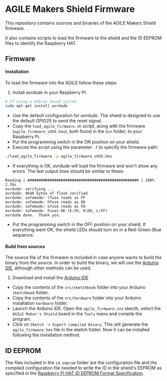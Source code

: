 <!--
# Copyright (C) 2017 Libelium Comunicaciones Distribuidas S.L.
# All rights reserved. This program and the accompanying materials
# are made available under the terms of the Eclipse Public License v1.0
# which accompanies this distribution, and is available at
# http://www.eclipse.org/legal/epl-v10.html
# 
# Contributors:
#     Libelium - initial API and implementation
-->

# AGILE Makers Shield Firmware

This repository contains sources and binaries of
the AGILE Makers Shield firmware.

It also contains scripts to load the firmware to the shield
and the ID EEPROM files to identify the Raspberry HAT.


## Firmware

#### Installation

To load the firmware into the AGILE follow these steps:

1. Install _avrdude_ in your Raspberry Pi:
```bash
# If using a Debian based system
sudo apt-get install avrdude
```
* Use the default configuration for _avrdude_. The shield is
designed to use the default GPIO25 to send the reset signal.
* Copy the `load_agile_firmware.sh` script, along with the
firmware (`agile_firmware_vXXX.hex`), both found in the `bin`
folder, to your Raspberry Pi.
* Put the programming switch in the ON position on your shield.
* Execute the script using the parameter `-f` to specify the
firmware path:
```bash
./load_agile_firmware -p agile_firmware_vXXX.hex
```
* If everything is OK, _avrdude_ will load the firmware and
won't show any errors. The last output lines should be similar
to these:
```
Reading | ################################################## | 100% 2.39s
avrdude: verifying ...
avrdude: 9640 bytes of flash verified
avrdude: safemode: lfuse reads as FF
avrdude: safemode: hfuse reads as D8
avrdude: safemode: efuse reads as FD
avrdude: safemode: Fuses OK (E:FD, H:D8, L:FF)
avrdude done.  Thank you.
```
* Put the programming switch in the OFF position on your shield.
If everything went OK, the shield LEDs should turn on in a
Red-Green-Blue sequence.


#### Build from sources

The source file of the firmware is included in case anyone wants
to build the binary from the source. In order to build the binary,
we will use the [Arduino IDE](https://www.arduino.cc/en/Main/Software),
although other methods can be used.

1. Download and install the
[Arduino IDE](https://www.arduino.cc/en/Guide/HomePage)
* Copy the contents of the `src/sketchbook` folder into your
Arduino `sketchbook` folder.
* Copy the contents of the `src/hardware` folder into your
Arduino installation `hardware` folder.
* Launch the Arduino IDE. Open the `agile_firmware.ino` skecth,
select the `AGILE Maker's Shield` board in the `Tools` menu and
compile the program.
* Click on `Sketch -> Export compiled Binary`. This will generate
the `agile_firmware.hex` file in the sketch folder. Now it can be
installed following the installation method.


## ID EEPROM

The files included in the `id_eeprom` folder are the configuration
file and the compiled configuration file needed to write the ID in
the shield's EEPROM as specified in the [Raspberry Pi HAT ID EEPROM Format Specification](https://github.com/raspberrypi/hats/blob/master/eeprom-format.md).
